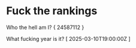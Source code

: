 # Fuck the rankings

Who the hell am I?
{ 24587112 }

What fucking year is it?
[ 2025-03-10T19:00:00Z ]
